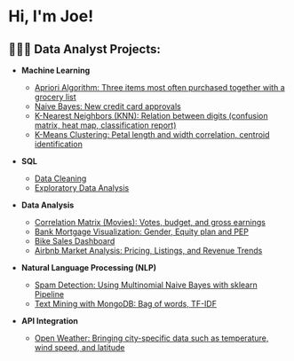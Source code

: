 <h1>Hi, I'm Joe!</h1>

<h2>👨🏻‍🔬 Data Analyst Projects:</h2>

- <b>Machine Learning</b>
  - [Apriori Algorithm: Three items most often purchased together with a grocery list](https://github.com/JoeSotomayor/PortfolioProjects/blob/main/Apriori_Algorithm.ipynb)
  - [Naive Bayes: New credit card approvals](https://github.com/JoeSotomayor/PortfolioProjects/blob/main/Credit_Card_Approval_Naive_Bayes_Algorithm.ipynb)
  - [K-Nearest Neighbors (KNN): Relation between digits (confusion matrix, heat map, classification report)](https://github.com/JoeSotomayor/PortfolioProjects/blob/main/KNN_Digits.ipynb)
  - [K-Means Clustering: Petal length and width correlation, centroid identification](https://github.com/JoeSotomayor/PortfolioProjects/blob/main/Petal_practice_KMeans_Unsupervised_Machine_Learning.ipynb)
 
- <b>SQL</b>
  - [Data Cleaning](https://github.com/JoeSotomayor/PortfolioProjects/blob/main/DataCleaning)
  - [Exploratory Data Analysis](https://github.com/JoeSotomayor/PortfolioProjects/blob/main/Exploratory%20Data%20Analysis.sql)

- <b>Data Analysis</b>
  - [Correlation Matrix (Movies): Votes, budget, and gross earnings](https://github.com/JoeSotomayor/PortfolioProjects/blob/main/Movie_Correlation.ipynb)
  - [Bank Mortgage Visualization: Gender, Equity plan and PEP](https://github.com/JoeSotomayor/PortfolioProjects/blob/main/Visualization_Bank%20_Mortgage.ipynb)
  - [Bike Sales Dashboard](https://github.com/JoeSotomayor/PortfolioProjects/blob/main/Excel%20Project%20Dataset.xlsx)
  - [Airbnb Market Analysis: Pricing, Listings, and Revenue Trends](https://public.tableau.com/app/profile/joe.sotomayor/viz/AirbnbFullProject_17321152986610/Dashboard1?publish=yes)
 
- <b>Natural Language Processing (NLP)</b>
  - [Spam Detection: Using Multinomial Naive Bayes with sklearn Pipeline](https://github.com/JoeSotomayor/PortfolioProjects/blob/main/NB_Spam_Detection_Multinomial.ipynb)
  - [Text Mining with MongoDB: Bag of words, TF-IDF](https://github.com/JoeSotomayor/PortfolioProjects/blob/main/Text_Mining_MongoDB.ipynb)
 
- <b>API Integration</b>
  - [Open Weather: Bringing city-specific data such as temperature, wind speed, and latitude](https://github.com/JoeSotomayor/PortfolioProjects/blob/main/OpenWeatherMap_API.ipynb)
  
<!--
**JoeSotomayor/JoeSotomayor** is a ✨ _special_ ✨ repository because its `README.md` (this file) appears on your GitHub profile.

Here are some ideas to get you started:

- 🔭 I’m currently working on ...
- 🌱 I’m currently learning ...
- 👯 I’m looking to collaborate on ...
- 🤔 I’m looking for help with ...
- 💬 Ask me about ...
- 📫 How to reach me: ...
- 😄 Pronouns: ...
- ⚡ Fun fact: ...
-->
